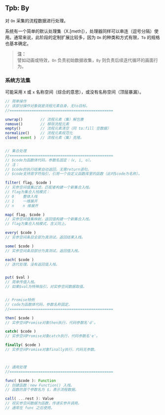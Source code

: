 ## Tpb: By

对 `On` 采集的流程数据进行处理。

系统有一个简单的默认处理集（X.[meth]），处理器同样可以串连（逗号分隔）使用。通常来说，此阶段的定制扩展比较多，因为 `On` 的种类和方式有限，`To` 的规格也基本确定。

> **注：**<br>
> 譬如动画或特效，`On` 负责初始数据收集，`By` 则负责后续迭代循环的画面行为。


### 系统方法集

可能采用 `X` 或 `x` 名称空间（综合的意思），或没有名称空间（顶层暴漏）。

```js
// 简单操作
// 该部分操作对象就是流程元素自身，无to目标。
//===============================================

unwrap()        // 流程元素（集）解包裹
remove()        // 移除流程元素
empty()         // 流程元素清空（同 to:fill 空数据）
normalize()     // 流程元素规范化
clone( event )  // 流程元素（集）克隆。


// 集合处理
//===============================================
// $code为函数体代码，参数名固定：（v, i, o）。
// 注：
// $code的执行结果自动返回，无需return语句。
// $code支持首字符指引，引用一个自定义函数库里的函数（此时$code为名称）。

filter( flag, $code )
// 实参空间值集过滤，匹配者构建一个新集合入栈。
// flag为集合入栈模式：
// 0    整体入栈
// 1    一维展开
// n    n 维展开

map( flag, $code )
// 实参空间值集映射，返回值构建一个新集合入栈。
// flag为集合入栈模式，含义同上。

every( $code )
// 实参空间条目全部为真测试，返回结果入栈。

some( $code )
// 实参空间条目部分为真测试，返回值入栈。

each( $code )
// 迭代处理。没有返回值入栈。


put( $val )
// 简单传值入栈。
// 如果$val为特殊指引，对实参空间数据取值。


// Promise特例
// code为函数体代码，参数名称固定。
//===============================================

then( $code )
// 实参空间Promise对象then执行，代码参数名'd'。

catch( $code )
// 实参空间Promise对象catch执行，代码参数名'e'。

finally( $code )
// 实参空间Promise对象finally执行，代码无参数。



// 通用处理
//===============================================

func( $code ): Function
// 创建函数：new Function() 入栈。
// 函数的首个参数名为 $，表示流程数据。

call( ...rest ): Value
// 视实参空间数据为函数，传递实参并调用。
// 通常在 func 之后使用。
```
